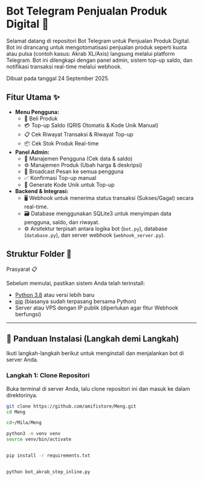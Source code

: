 # Bot Telegram Penjualan Produk Digital 🤖

Selamat datang di repositori Bot Telegram untuk Penjualan Produk Digital. Bot ini dirancang untuk mengotomatisasi penjualan produk seperti kuota atau pulsa (contoh kasus: Akrab XL/Axis) langsung melalui platform Telegram. Bot ini dilengkapi dengan panel admin, sistem top-up saldo, dan notifikasi transaksi real-time melalui webhook.

Dibuat pada tanggal 24 September 2025.

## Fitur Utama ✨

-   **Menu Pengguna:**
    -   🛒 Beli Produk
    -   💳 Top-up Saldo (QRIS Otomatis & Kode Unik Manual)
    -   📋 Cek Riwayat Transaksi & Riwayat Top-up
    -   📦 Cek Stok Produk Real-time
-   **Panel Admin:**
    -   👥 Manajemen Pengguna (Cek data & saldo)
    -   ⚙️ Manajemen Produk (Ubah harga & deskripsi)
    -   📢 Broadcast Pesan ke semua pengguna
    -   ✅ Konfirmasi Top-up manual
    -   🔑 Generate Kode Unik untuk Top-up
-   **Backend & Integrasi:**
    -   🖥️ Webhook untuk menerima status transaksi (Sukses/Gagal) secara real-time.
    -   🗃️ Database menggunakan SQLite3 untuk menyimpan data pengguna, saldo, dan riwayat.
    -   ⚙️ Arsitektur terpisah antara logika bot (`bot.py`), database (`database.py`), dan server webhook (`webhook_server.py`).

## Struktur Folder 📂
Prasyarat 📋

Sebelum memulai, pastikan sistem Anda telah terinstall:
-   [Python 3.8](https://www.python.org/downloads/) atau versi lebih baru
-   [pip](https://pip.pypa.io/en/stable/installation/) (biasanya sudah terpasang bersama Python)
-   Server atau VPS dengan IP publik (diperlukan agar fitur Webhook berfungsi)

---

## 🚀 Panduan Instalasi (Langkah demi Langkah)

Ikuti langkah-langkah berikut untuk menginstall dan menjalankan bot di server Anda.

### Langkah 1: Clone Repositori

Buka terminal di server Anda, lalu clone repositori ini dan masuk ke dalam direktorinya.

```bash
git clone https://github.com/amifistore/Meng.git
cd Meng

cd~/Mila/Meng

python3 -m venv venv
source venv/bin/activate


pip install -r requirements.txt


python bot_akrab_step_inline.py
